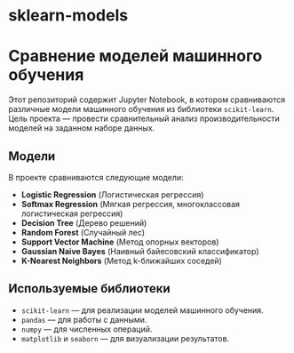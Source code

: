 # sklearn-models
# Сравнение моделей машинного обучения

Этот репозиторий содержит Jupyter Notebook, в котором сравниваются различные модели машинного обучения из библиотеки `scikit-learn`. Цель проекта — провести сравнительный анализ производительности моделей на заданном наборе данных.

## Модели

В проекте сравниваются следующие модели:

- **Logistic Regression** (Логистическая регрессия)
- **Softmax Regression** (Мягкая регрессия, многоклассовая логистическая регрессия)
- **Decision Tree** (Дерево решений)
- **Random Forest** (Случайный лес)
- **Support Vector Machine** (Метод опорных векторов)
- **Gaussian Naive Bayes** (Наивный байесовский классификатор)
- **K-Nearest Neighbors** (Метод k-ближайших соседей)

## Используемые библиотеки

- `scikit-learn` — для реализации моделей машинного обучения.
- `pandas` — для работы с данными.
- `numpy` — для численных операций.
- `matplotlib` и `seaborn` — для визуализации результатов.


